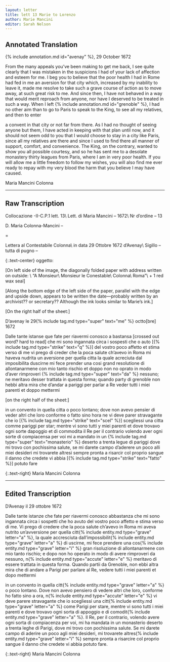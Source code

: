 ```yaml
---
layout: letter
title: lett 13 Marie to Lorenzo
author: Marie Mancini
editor: Sarah Nelson
---
```


## Annotated Translation

{% include annotation.md id="avenay" %}, 29 October 1672

From the many appeals you’ve been making to get me back, I see quite clearly that I was mistaken in the suspicions I had of your lack of affection and esteem for me. I beg you to believe that the poor health I had in Rome had fed in me an aversion for that city which, increased by my inability to leave it, made me resolve to take such a grave course of action as to move away, at such great risk to me. And since then, I have not behaved in a way that would merit reproach from anyone, nor have I deserved to be treated in such a way. When I left {% include annotation.md id="grenoble" %}, I had no other aim than to go to Paris to speak to the King, to see all my relatives, and then to enter

a convent in that city or not far from there. As I had no thought of seeing anyone but them, I have acted in keeping with that plan until now, and it should not seem odd to you that I would choose to stay in a city like Paris, since all my relatives are there and since I used to find there all manner of support, comfort, and convenience. The King, on the contrary, wanted to show you all possible courtesy, and so he has sent me to a desolate monastery thirty leagues from Paris, where I am in very poor health. If you will allow me a little freedom to follow my wishes, you will also find me ever ready to repay with my very blood the harm that you believe I may have caused.

Maria Mancini Colonna

---

## Raw Transcription

Collocazione -II-C.P.1 lett. 13\\
Lett. di Maria Mancini – 1672\\
Nr d’ordine – 13

D. Maria Colonna-Mancini –

=

Lettera al Contestabile Colonna\\
in data	29 Ottobre 1672 d’Avenay\\
Sigillo – tutta di pugno –

{:.text-center}
oggetto:

[On left side of the image, the diagonally folded paper with address written on outside: \\
“A Monsieur\\
Monsieur le Conestable\\ 
Colonna\\
Roma”\\
\+ 1 red wax seal]

[Along the bottom edge of the left side of the paper, parallel with the edge and upside down, appears to be written the date—probably written by an archivist?? or secretary?? Although the ink looks similar to Marie’s ink.]

[On the right half of the sheet:]

D’avenay le 29{% include tag.md type="super" text="me" %} octto[bre] 1672

Dalle tante istanse que fate per riavermi conosco a bastansa [crossed out word? hard to read] che mi sono ingannata circa i sospesti che o auto [{% include tag.md type="strike" text="q" %}] del vostro poco affetto et stima verso di me vi prego di creder che la poca salute ch’avevo in Roma mi haveva nudrita un aversione per quella citta la quale acreciuta dal imposibilita duscirne mi fece prender una cosi grand resolutione di allontanarmene con mio tanto rischio et doppo non no oprato in modo d’aver rimproveri {% include tag.md type="super" text="da" %} nessuno; ne meritavo desser trattata in questa forma; quando party di grenoble non hebbi altra mira che d’andar a pariggi per parlar a Re veder tutti i miei parenti et doppo mettermi

[on the right half of the sheet:]

in un convento in quella citta o poco lontano; dove non avevo pensier di veder altri che loro conforme o fatto sino hora ne vi deve parer stravagante che io [{% include tag.md type="strike" text="scel" %}] scegliessi una citta comme pariggi per star; mentre vi sono tutti y miei parenti et dove trovavo ogni sorte dapoggio et di commodita il Re per il contrario volendo aver ogni sorte di compiacensa per voi mi a mandato in un {% include tag.md type="super" text="monasterio" %} deserto a trenta legue di pariggi dove mi trovo con pochissima salute, se mi darete campo d’aderere un poco alli miei desideri mi trovarete altresi sempre pronta a risarcir col proprio sangue il danno che credete vi abbia [{% include tag.md type="strike" text="fatto" %}] potuto fare  

{:.text-right}
Maria Mancini Colonna

---

## Edited Transcription

D’Avenay il 29 ottobre 1672

Dalle tante istanze che fate per riavermi conosco abbastanza che mi sono ingannata circa i sospetti che ho avuto del vostro poco affetto e stima verso di me. Vi prego di credere che la poca salute ch’avevo in Roma mi aveva nutrito un’avversione per quella citt{% include entity.md type="grave" letter="a" %}, la quale accresciuta dall’impossibilit{% include entity.md type="grave" letter="a" %} di uscirne, mi fece prendere una cos{% include entity.md type="grave" letter="i" %} gran risoluzione di allontanarmene con mio tanto rischio; e dopo non ho operato in modo di avere rimproveri da nessuno, n{% include entity.md type="accute" letter="e" %} meritavo di essere trattata in questa forma. Quando partii da Grenoble, non ebbi altra mira che di andare a Parigi per parlare al Re, vedere tutti i miei parenti et dopo mettermi

in un convento in quella citt{% include entity.md type="grave" letter="a" %} o poco lontano. Dove non avevo pensiero di vedere altri che loro, conforme ho fatto sino a ora, n{% include entity.md type="accute" letter="e" %} vi deve parere stravagante che io scegliessi una citt{% include entity.md type="grave" letter="a" %} come Parigi per stare, mentre vi sono tutti i miei parenti e dove trovavo ogni sorta di appoggio e di comodit{% include entity.md type="grave" letter="a" %}. Il Re, per il contrario, volendo avere ogni sorta di compiacenza per voi, mi ha mandata in un monasterio deserto a trenta leghe di Parigi, dove mi trovo con pochissima salute. Se mi darete campo di aderire un poco agli miei desideri, mi trovarete altres{% include entity.md type="grave" letter="i" %} sempre pronta a risarcire col proprio sangue il danno che credete vi abbia potuto fare.

{:.text-right}
Maria Mancini Colonna